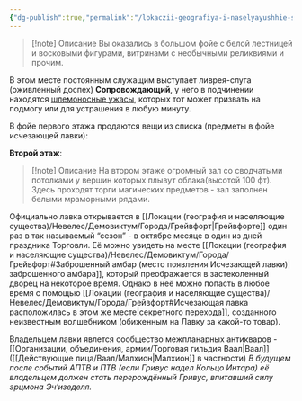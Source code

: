 ```yaml
---
{"dg-publish":true,"permalink":"/lokaczii-geografiya-i-naselyayushhie-sushhestva/kosmicheskaya-sicziliya/ischezayushhaya-lavka/","dgPassFrontmatter":true}
---
```



> [!note] Описание
> Вы оказались в большом фойе с белой лестницей и восковыми фигурами, витринами с необычными реликвиями и прочим. 

В этом месте постоянным служащим выступает ливрея-слуга (оживленный доспех) **Сопровождающий**, у него в подчинении находятся [шлемоносные ужасы](https://dnd.su/bestiary/198-helmed_horror/), которых тот может призвать на подмогу или для устрашения в любую минуту.

В фойе первого этажа продаются вещи из списка (предметы в фойе исчезающей лавки):


**Второй этаж**:
> [!note] Описание
> На втором этаже огромный зал со сводчатыми потолками у вершин которых плывут облака(высотой 100 фт). Здесь проходят торги магических предметов - зал заполнен белыми мраморными рядами. 

Официально лавка открывается в [[Локации (география и населяющие существа)/Невелес/Демовиктум/Города/Грейвфорт\|Грейвфорте]] один раз в так называемый “сезон” - в октябре месяце в один из дней праздника Торговли. Её можно увидеть на месте [[Локации (география и населяющие существа)/Невелес/Демовиктум/Города/Грейвфорт#Заброшенный амбар (место появления Исчезающей лавки)\|заброшенного амбара]], который преображается в застеколенный дворец на некоторое время.
Однако в неё можно попасть в любое время с помощью [[Локации (география и населяющие существа)/Невелес/Демовиктум/Города/Грейвфорт#Исчезающая лавка расположилась в этом же месте\|секретного перехода]], созданного неизвестным волшебником (обиженным на Лавку за какой-то товар).

Владельцем лавки явлется сообщество межпланарных антикваров - [[Организации, объединения, армии/Торговая гильдия Ваал\|Ваал]] ([[Действующие лица/Ваал/Малхион\|Малхион]] в частности)
*В будущем после событий АПТВ и ПТВ (если Гривус надел Кольцо Интара) её владельцем должен стать перерождённый Гривус, впитавший силу эрцмона Эч’изеделя.*